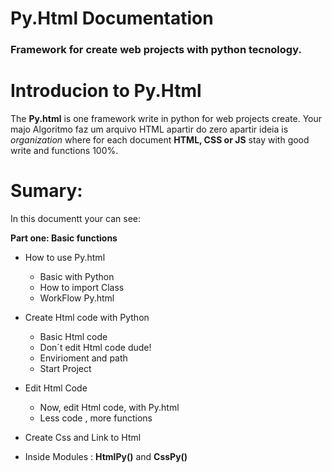 # Py.Html Documentation 
### Framework for create web projects with python tecnology.

# Introducion to Py.Html
The **Py.html** is one framework write in python for web projects create. Your majo
Algoritmo faz um arquivo HTML apartir do zero apartir ideia is *organization* where for each document **HTML, CSS or JS**  stay with good write and functions 100%.  

# Sumary: 
In this documentt your can see: 

**Part one: Basic functions**
-  How to use Py.html 
     +  Basic with Python 
     + How to import Class 
     + WorkFlow Py.html
     
- Create Html code with Python
     + Basic Html  code
     + Don´t edit Html code dude!
     + Envirioment and path
     + Start Project
     
- Edit Html Code 
     + Now, edit Html code, with Py.html
     + Less code , more functions
     
- Create Css and Link to Html
- Inside Modules : **HtmlPy()** and  **CssPy()**


<!--stackedit_data:
eyJoaXN0b3J5IjpbLTI5OTgzMDA4OSwtOTU1ODk4MDEyLDE1Nz
k4ODE2MTIsMTA1NDM3MzY2NiwtMTQxNTY3OTUzMywtMTk0MTI5
NzA5NywtNzExNTg1NjM5XX0=
-->